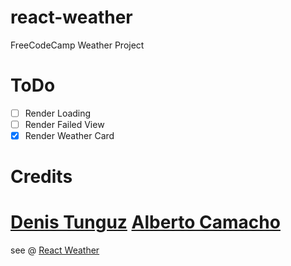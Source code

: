 # react-weather
FreeCodeCamp Weather Project

# ToDo
* [ ] Render Loading
* [ ] Render Failed View
* [x] Render Weather Card

# Credits
[Denis Tunguz](https://dribbble.com/shots/636796-Weather-Pop-up "Dribble Weather Card")
[Alberto Camacho](http://codepen.io/albertocamacho/pen/azXKrZ "Codepen")
=======
see @ [React Weather](https://chakrihacker.github.io/react-weather)
